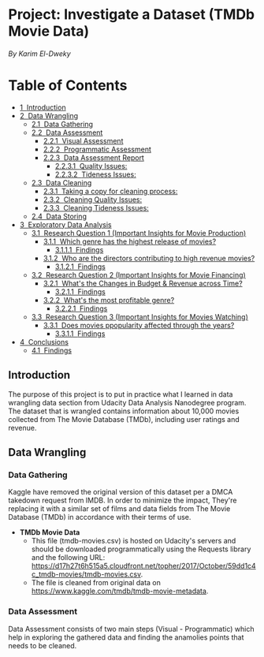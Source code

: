 # Project: Investigate a Dataset (TMDb Movie Data)

###### By Karim El-Dweky

<h1>Table of Contents<span class="tocSkip"></span></h1>
<div class="toc"><ul class="toc-item"><li><span><a href="#Introduction" data-toc-modified-id="Introduction-1"><span class="toc-item-num">1&nbsp;&nbsp;</span>Introduction</a></span></li><li><span><a href="#Data-Wrangling" data-toc-modified-id="Data-Wrangling-2"><span class="toc-item-num">2&nbsp;&nbsp;</span>Data Wrangling</a></span><ul class="toc-item"><li><span><a href="#Data-Gathering" data-toc-modified-id="Data-Gathering-2.1"><span class="toc-item-num">2.1&nbsp;&nbsp;</span>Data Gathering</a></span></li><li><span><a href="#Data-Assessment" data-toc-modified-id="Data-Assessment-2.2"><span class="toc-item-num">2.2&nbsp;&nbsp;</span>Data Assessment</a></span><ul class="toc-item"><li><span><a href="#Visual-Assessment" data-toc-modified-id="Visual-Assessment-2.2.1"><span class="toc-item-num">2.2.1&nbsp;&nbsp;</span>Visual Assessment</a></span></li><li><span><a href="#Programmatic-Assessment" data-toc-modified-id="Programmatic-Assessment-2.2.2"><span class="toc-item-num">2.2.2&nbsp;&nbsp;</span>Programmatic Assessment</a></span></li><li><span><a href="#Data-Assessment-Report" data-toc-modified-id="Data-Assessment-Report-2.2.3"><span class="toc-item-num">2.2.3&nbsp;&nbsp;</span>Data Assessment Report</a></span><ul class="toc-item"><li><span><a href="#Quality-Issues:" data-toc-modified-id="Quality-Issues:-2.2.3.1"><span class="toc-item-num">2.2.3.1&nbsp;&nbsp;</span>Quality Issues:</a></span></li><li><span><a href="#Tideness-Issues:" data-toc-modified-id="Tideness-Issues:-2.2.3.2"><span class="toc-item-num">2.2.3.2&nbsp;&nbsp;</span>Tideness Issues:</a></span></li></ul></li></ul></li><li><span><a href="#Data-Cleaning" data-toc-modified-id="Data-Cleaning-2.3"><span class="toc-item-num">2.3&nbsp;&nbsp;</span>Data Cleaning</a></span><ul class="toc-item"><li><span><a href="#Taking-a-copy-for-cleaning-process:" data-toc-modified-id="Taking-a-copy-for-cleaning-process:-2.3.1"><span class="toc-item-num">2.3.1&nbsp;&nbsp;</span>Taking a copy for cleaning process:</a></span></li><li><span><a href="#Cleaning-Quality-Issues:" data-toc-modified-id="Cleaning-Quality-Issues:-2.3.2"><span class="toc-item-num">2.3.2&nbsp;&nbsp;</span>Cleaning Quality Issues:</a></span></li><li><span><a href="#Cleaning-Tideness-Issues:" data-toc-modified-id="Cleaning-Tideness-Issues:-2.3.3"><span class="toc-item-num">2.3.3&nbsp;&nbsp;</span>Cleaning Tideness Issues:</a></span></li></ul></li><li><span><a href="#Data-Storing" data-toc-modified-id="Data-Storing-2.4"><span class="toc-item-num">2.4&nbsp;&nbsp;</span>Data Storing</a></span></li></ul></li><li><span><a href="#Exploratory-Data-Analysis" data-toc-modified-id="Exploratory-Data-Analysis-3"><span class="toc-item-num">3&nbsp;&nbsp;</span>Exploratory Data Analysis</a></span><ul class="toc-item"><li><span><a href="#Research-Question-1-(Important-Insights-for-Movie-Production)" data-toc-modified-id="Research-Question-1-(Important-Insights-for-Movie-Production)-3.1"><span class="toc-item-num">3.1&nbsp;&nbsp;</span>Research Question 1 (Important Insights for Movie Production)</a></span><ul class="toc-item"><li><span><a href="#Which-genre-has-the-highest-release-of-movies?" data-toc-modified-id="Which-genre-has-the-highest-release-of-movies?-3.1.1"><span class="toc-item-num">3.1.1&nbsp;&nbsp;</span>Which genre has the highest release of movies?</a></span><ul class="toc-item"><li><span><a href="#Findings" data-toc-modified-id="Findings-3.1.1.1"><span class="toc-item-num">3.1.1.1&nbsp;&nbsp;</span>Findings</a></span></li></ul></li><li><span><a href="#Who-are-the-directors-contributing-to-high-revenue-movies?" data-toc-modified-id="Who-are-the-directors-contributing-to-high-revenue-movies?-3.1.2"><span class="toc-item-num">3.1.2&nbsp;&nbsp;</span>Who are the directors contributing to high revenue movies?</a></span><ul class="toc-item"><li><span><a href="#Findings" data-toc-modified-id="Findings-3.1.2.1"><span class="toc-item-num">3.1.2.1&nbsp;&nbsp;</span>Findings</a></span></li></ul></li></ul></li><li><span><a href="#Research-Question-2--(Important-Insights-for-Movie-Financing)" data-toc-modified-id="Research-Question-2--(Important-Insights-for-Movie-Financing)-3.2"><span class="toc-item-num">3.2&nbsp;&nbsp;</span>Research Question 2  (Important Insights for Movie Financing)</a></span><ul class="toc-item"><li><span><a href="#What's-the-Changes-in-Budget-&amp;-Revenue-across-Time?" data-toc-modified-id="What's-the-Changes-in-Budget-&amp;-Revenue-across-Time?-3.2.1"><span class="toc-item-num">3.2.1&nbsp;&nbsp;</span>What's the Changes in Budget &amp; Revenue across Time?</a></span><ul class="toc-item"><li><span><a href="#Findings" data-toc-modified-id="Findings-3.2.1.1"><span class="toc-item-num">3.2.1.1&nbsp;&nbsp;</span>Findings</a></span></li></ul></li><li><span><a href="#What's-the-most-profitable-genre?" data-toc-modified-id="What's-the-most-profitable-genre?-3.2.2"><span class="toc-item-num">3.2.2&nbsp;&nbsp;</span>What's the most profitable genre?</a></span><ul class="toc-item"><li><span><a href="#Findings" data-toc-modified-id="Findings-3.2.2.1"><span class="toc-item-num">3.2.2.1&nbsp;&nbsp;</span>Findings</a></span></li></ul></li></ul></li><li><span><a href="#Research-Question-3-(Important-Insights-for-Movies-Watching)" data-toc-modified-id="Research-Question-3-(Important-Insights-for-Movies-Watching)-3.3"><span class="toc-item-num">3.3&nbsp;&nbsp;</span>Research Question 3 (Important Insights for Movies Watching)</a></span><ul class="toc-item"><li><span><a href="#Does-movies-ppopularity-affected-through-the-years?" data-toc-modified-id="Does-movies-ppopularity-affected-through-the-years?-3.3.1"><span class="toc-item-num">3.3.1&nbsp;&nbsp;</span>Does movies ppopularity affected through the years?</a></span><ul class="toc-item"><li><span><a href="#Findings" data-toc-modified-id="Findings-3.3.1.1"><span class="toc-item-num">3.3.1.1&nbsp;&nbsp;</span>Findings</a></span></li></ul></li></ul></li></ul></li><li><span><a href="#Conclusions" data-toc-modified-id="Conclusions-4"><span class="toc-item-num">4&nbsp;&nbsp;</span>Conclusions</a></span><ul class="toc-item"><li><span><a href="#Findings" data-toc-modified-id="Findings-4.1"><span class="toc-item-num">4.1&nbsp;&nbsp;</span>Findings</a></span></li></ul></li></ul></div>

## Introduction

The purpose of this project is to put in practice what I learned in data wrangling data section from Udacity Data Analysis Nanodegree program. The dataset that is wrangled contains information about 10,000 movies collected from The Movie Database (TMDb), including user ratings and revenue.

## Data Wrangling

### Data Gathering
Kaggle have removed the original version of this dataset per a DMCA takedown request from IMDB. In order to minimize the impact, They're replacing it with a similar set of films and data fields from The Movie Database (TMDb) in accordance with their terms of use.
- **TMDb Movie Data**
    - This file (tmdb-movies.csv) is hosted on Udacity's servers and should be downloaded programmatically using the Requests library and the following URL: https://d17h27t6h515a5.cloudfront.net/topher/2017/October/59dd1c4c_tmdb-movies/tmdb-movies.csv.
    - The file is cleaned from original data on https://www.kaggle.com/tmdb/tmdb-movie-metadata.
### Data Assessment 
Data Assessment consists of two main steps (Visual - Programmatic) which help in exploring the gathered data and finding the anamolies points that needs to be cleaned. 
